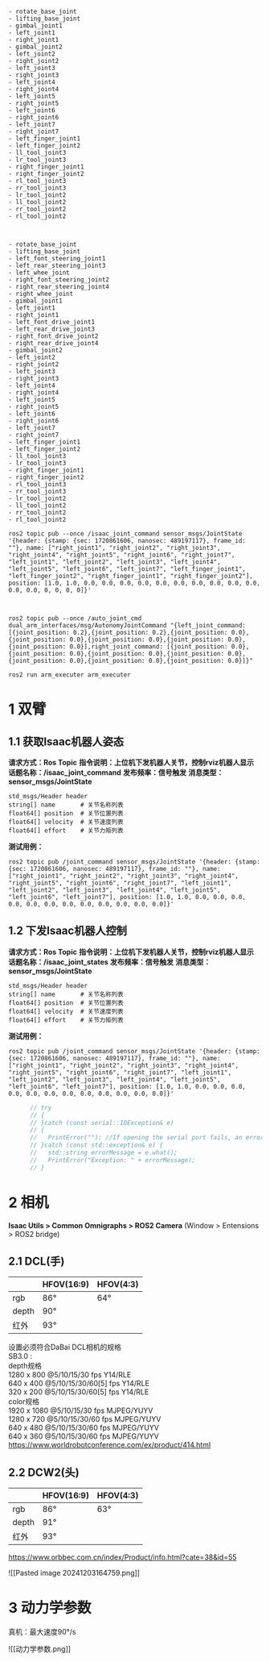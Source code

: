 ```note
- rotate_base_joint
- lifting_base_joint
- gimbal_joint1
- left_joint1
- right_joint1
- gimbal_joint2
- left_joint2
- right_joint2
- left_joint3
- right_joint3
- left_joint4
- right_joint4
- left_joint5
- right_joint5
- left_joint6
- right_joint6
- left_joint7
- right_joint7
- left_finger_joint1
- left_finger_joint2
- ll_tool_joint3
- lr_tool_joint3
- right_finger_joint1
- right_finger_joint2
- rl_tool_joint3
- rr_tool_joint3
- lr_tool_joint2
- ll_tool_joint2
- rr_tool_joint2
- rl_tool_joint2



- rotate_base_joint
- lifting_base_joint
- left_font_steering_joint1
- left_rear_steering_joint3
- left_whee_joint
- right_font_steering_joint2
- right_rear_steering_joint4
- right_whee_joint
- gimbal_joint1
- left_joint1
- right_joint1
- left_font_drive_joint1
- left_rear_drive_joint3
- right_font_drive_joint2
- right_rear_drive_joint4
- gimbal_joint2
- left_joint2
- right_joint2
- left_joint3
- right_joint3
- left_joint4
- right_joint4
- left_joint5
- right_joint5
- left_joint6
- right_joint6
- left_joint7
- right_joint7
- left_finger_joint1
- left_finger_joint2
- ll_tool_joint3
- lr_tool_joint3
- right_finger_joint1
- right_finger_joint2
- rl_tool_joint3
- rr_tool_joint3
- lr_tool_joint2
- ll_tool_joint2
- rr_tool_joint2
- rl_tool_joint2
```

```shell
ros2 topic pub --once /isaac_joint_command sensor_msgs/JointState '{header: {stamp: {sec: 1720861606, nanosec: 489197117}, frame_id: ""}, name: ["right_joint1", "right_joint2", "right_joint3", "right_joint4", "right_joint5", "right_joint6", "right_joint7", "left_joint1", "left_joint2", "left_joint3", "left_joint4", "left_joint5", "left_joint6", "left_joint7", "left_finger_joint1", "left_finger_joint2", "right_finger_joint1", "right_finger_joint2"], position: [1.0, 1.0, 0.0, 0.0, 0.0, 0.0, 0.0, 0.0, 0.0, 0.0, 0.0, 0.0, 0.0, 0.0, 0, 0, 0, 0]}'



ros2 topic pub --once /auto_joint_cmd dual_arm_interfaces/msg/AutonomyJointCommand "{left_joint_command: [{joint_position: 0.2},{joint_position: 0.2},{joint_position: 0.0},{joint_position: 0.0},{joint_position: 0.0},{joint_position: 0.0},{joint_position: 0.0}],right_joint_command: [{joint_position: 0.0},{joint_position: 0.0},{joint_position: 0.0},{joint_position: 0.0},{joint_position: 0.0},{joint_position: 0.0},{joint_position: 0.0}]}"

```
```shell
ros2 run arm_executer arm_executer 
```

# 1 双臂
## 1.1 获取Isaac机器人姿态
**请求方式：Ros Topic**
**指令说明：上位机下发机器人关节，控制rviz机器人显示**
**话题名称：/isaac_joint_command**
**发布频率：信号触发**
**消息类型：sensor_msgs/JointState**
```topic
std_msgs/Header header
string[] name       # 关节名称列表
float64[] position  # 关节位置列表
float64[] velocity  # 关节速度列表
float64[] effort    # 关节力矩列表
```
**测试用例：**
```shell
ros2 topic pub /joint_command sensor_msgs/JointState '{header: {stamp: {sec: 1720861606, nanosec: 489197117}, frame_id: ""}, name: ["right_joint1", "right_joint2", "right_joint3", "right_joint4", "right_joint5", "right_joint6", "right_joint7", "left_joint1", "left_joint2", "left_joint3", "left_joint4", "left_joint5", "left_joint6", "left_joint7"], position: [1.0, 1.0, 0.0, 0.0, 0.0, 0.0, 0.0, 0.0, 0.0, 0.0, 0.0, 0.0, 0.0, 0.0]}'
```

## 1.2 下发Isaac机器人控制
**请求方式：Ros Topic**
**指令说明：上位机下发机器人关节，控制rviz机器人显示**
**话题名称：/isaac_joint_states**
**发布频率：信号触发**
**消息类型：sensor_msgs/JointState**
```topic
std_msgs/Header header
string[] name       # 关节名称列表
float64[] position  # 关节位置列表
float64[] velocity  # 关节速度列表
float64[] effort    # 关节力矩列表
```
**测试用例：**
```shell
ros2 topic pub /joint_command sensor_msgs/JointState '{header: {stamp: {sec: 1720861606, nanosec: 489197117}, frame_id: ""}, name: ["right_joint1", "right_joint2", "right_joint3", "right_joint4", "right_joint5", "right_joint6", "right_joint7", "left_joint1", "left_joint2", "left_joint3", "left_joint4", "left_joint5", "left_joint6", "left_joint7"], position: [1.0, 1.0, 0.0, 0.0, 0.0, 0.0, 0.0, 0.0, 0.0, 0.0, 0.0, 0.0, 0.0, 0.0]}'
```


```c++
      // try
      // {
      // }catch (const serial::IOException& e)
      // {
      //   PrintError(""); //If opening the serial port fails, an error message is printed //如果开启串口失败，打印错误信息
      // }catch (const std::exception& e) {
      //   std::string errorMessage = e.what();
      //   PrintError("Exception: " + errorMessage);
      // }
```

# 2 相机

**Isaac Utils > Common Omnigraphs > ROS2 Camera** (Window > Entensions > ROS2 bridge)
## 2.1 DCL(手)

|       | HFOV(16:9) | HFOV(4:3) |
| ----- | ---------- | --------- |
| rgb   | 86°        | 64°       |
| depth | 90°        |           |
| 红外    | 93°        |           |

设置必须符合DaBai DCL相机的规格  
SB3.0 :  
depth规格  
1280 x 800 @5/10/15/30 fps Y14/RLE  
640 x 400 @5/10/15/30/60[5] fps Y14/RLE  
320 x 200 @5/10/15/30/60[5] fps Y14/RLE  
color规格  
1920 x 1080 @5/10/15/30 fps MJPEG/YUYV  
1280 x 720 @5/10/15/30/60 fps MJPEG/YUYV  
640 x 480 @5/10/15/30/60 fps MJPEG/YUYV  
640 x 360 @5/10/15/30/60 fps MJPEG/YUYV
https://www.worldrobotconference.com/ex/product/414.html
## 2.2 DCW2(头)

|       | HFOV(16:9) | HFOV(4:3) |
| ----- | ---------- | --------- |
| rgb   | 86°        | 63°       |
| depth | 91°        |           |
| 红外    | 93°        |           |

https://www.orbbec.com.cn/index/Product/info.html?cate=38&id=55

![[Pasted image 20241203164759.png]]
# 3 动力学参数
真机：最大速度90°/s

![[动力学参数.png]]